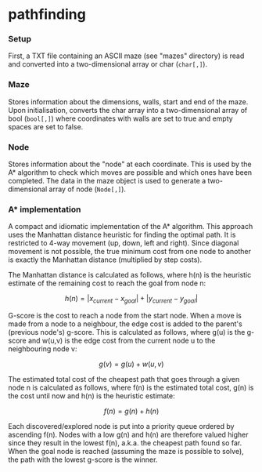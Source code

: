 # pathfinding

### Setup

First, a TXT file containing an ASCII maze (see "mazes" directory) is read and
converted into a two-dimensional array or char (`char[,]`).

### Maze

Stores information about the dimensions, walls, start and end of the maze.
Upon initialisation, converts the char array into a two-dimensional array of
bool (`bool[,]`) where coordinates with walls are set to true and empty spaces
are set to false.

### Node

Stores information about the "node" at each coordinate. This is used by the A*
algorithm to check which moves are possible and which ones have been completed.
The data in the maze object is used to generate a two-dimensional array of node
(`Node[,]`).

### A* implementation

A compact and idiomatic implementation of the A* algorithm. This approach uses
the Manhattan distance heuristic for finding the optimal path. It is restricted
to 4-way movement (up, down, left and right). Since diagonal movement is not
possible, the true minimum cost from one node to another is exactly the
Manhattan distance (multiplied by step costs).

The Manhattan distance is calculated as follows, where h(n) is the heuristic
estimate of the remaining cost to reach the goal from node n:

$$
h(n) = |x_{current} - x_{goal}| + |y_{current} - y_{goal}|
$$

G-score is the cost to reach a node from the start node. When a move is made
from a node to a neighbour, the edge cost is added to the parent's (previous
node's) g-score. This is calculated as follows, where g(u) is the g-score and
w(u,v) is the edge cost from the current node u to the neighbouring node v:

$$
g(v) = g(u) + w(u, v)
$$

The estimated total cost of the cheapest path that goes through a given node n
is calculated as follows, where f(n) is the estimated total cost, g(n) is the
cost until now and h(n) is the heuristic estimate:

$$
f(n) = g(n) + h(n)
$$

Each discovered/explored node is put into a priority queue ordered by ascending
f(n). Nodes with a low g(n) and h(n) are therefore valued higher since they
result in the lowest f(n), a.k.a. the cheapest path found so far. When the goal
node is reached (assuming the maze is possible to solve), the path with the
lowest g-score is the winner.
